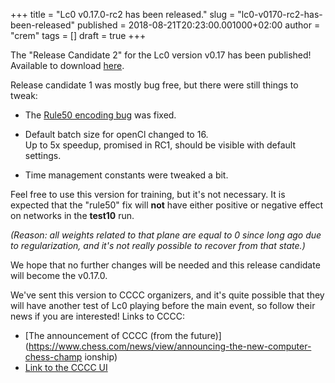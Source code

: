 +++
title = "Lc0 v0.17.0-rc2 has been released."
slug = "lc0-v0170-rc2-has-been-released"
published = 2018-08-21T20:23:00.001000+02:00
author = "crem"
tags = []
draft = true
+++

[](https://www.blogger.com/)The "Release Candidate 2" for the Lc0 version
v0.17 has been published!  
Available to download
[here](https://github.com/LeelaChessZero/lc0/releases/tag/v0.17.0-rc2).

Release candidate 1 was mostly bug free, but there were still things to tweak:

  * The [Rule50 encoding 
bug](../../../2018/08/rule50-encoding-bug-is-found.html) was 
fixed.
  * Default batch size for openCl changed to 16.  
Up to 5x speedup, promised in RC1, should be visible with default settings.

  * Time management constants were tweaked a bit.

Feel free to use this version for training, but it's not necessary. It is
expected that the "rule50" fix will **not** have either positive or negative
effect on networks in the **test10** run.

_(Reason: all weights related to that plane are equal to 0 since long ago due
to regularization, and it's not really possible to recover from that state.)_

We hope that no further changes will be needed and this release candidate will
become the v0.17.0.

We've sent this version to CCCC organizers, and it's quite possible that they
will have another test of Lc0 playing before the main event, so follow their
news if you are interested! Links to CCCC:

  * [The announcement of CCCC (from the 
future)](https://www.chess.com/news/view/announcing-the-new-computer-chess-champ
ionship)
  * [Link to the CCCC UI](http://chess.com/cccc)
